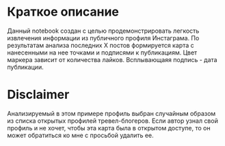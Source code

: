 # Краткое описание
Данный notebook создан с целью продемонстрировать легкость извлечения информации из публичного профиля Инстаграма.
По результатам анализа последних Х постов формируется карта с нанесенными на нее точками и подписями к публикациям. Цвет маркера зависит от количества лайков. Всплывающаяя подпись - дата публикации.

# Disclaimer
Анализируемый в этом примере профиль выбран случайным образом из списка открытых профилей тревел-блогеров. 
Если автор узнал свой профиль и не хочет, чтобы эта карта была в открытом доступе, то он может обратиться ко мне с просьбой удалить ее.
